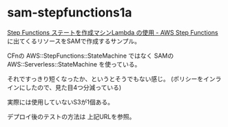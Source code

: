 # sam-stepfunctions1a

[Step Functions ステートを作成マシンLambda の使用 - AWS Step Functions](https://docs.aws.amazon.com/ja_jp/step-functions/latest/dg/tutorial-creating-lambda-state-machine.html)
に出てくるリソースをSAMで作成するサンプル。

CFnの AWS::StepFunctions::StateMachine ではなく
SAMの AWS::Serverless::StateMachine を使っている。

それですっきり短くなったか、というとそうでもない感じ。
(ポリシーをインラインにしたので、見た目4つ分減っている)

実際には使用していないS3が1個ある。

デプロイ後のテストの方法は
上記URLを参照。
